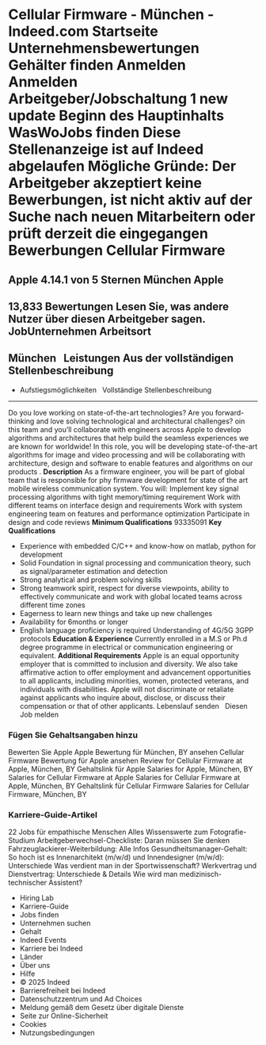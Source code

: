 Cellular Firmware - München - Indeed.com
Startseite
Unternehmensbewertungen
Gehälter finden
Anmelden
Anmelden
Arbeitgeber/Jobschaltung
1 new update
Beginn des Hauptinhalts
WasWoJobs finden
Diese Stellenanzeige ist auf Indeed abgelaufen
Mögliche Gründe: Der Arbeitgeber akzeptiert keine Bewerbungen, ist nicht aktiv auf der Suche nach neuen Mitarbeitern oder prüft derzeit die eingegangen Bewerbungen
Cellular Firmware
=================
Apple
4.14.1 von 5 Sternen
München
Apple
-----
13,833 Bewertungen
Lesen Sie, was andere Nutzer über diesen Arbeitgeber sagen.
JobUnternehmen
Arbeitsort
----------
München
&nbsp;
Leistungen Aus der vollständigen Stellenbeschreibung
----------------------------------------------------
* Aufstiegsmöglichkeiten
&nbsp;
Vollständige Stellenbeschreibung
--------------------------------
Do you love working on state-of-the-art technologies? Are you forward-thinking and love solving technological and architectural challenges? oin this team and you’ll collaborate with engineers across Apple to develop algorithms and architectures that help build the seamless experiences we are known for worldwide! In this role, you will be developing state-of-the-art algorithms for image and video processing and will be collaborating with architecture, design and software to enable features and algorithms on our products .
**Description**
As a firmware engineer, you will be part of global team that is responsible for phy firmware development for state of the art mobile wireless communication system. You will: Implement key signal processing algorithms with tight memory/timing requirement Work with different teams on interface design and requirements Work with system engineering team on features and performance optimization Participate in design and code reviews
**Minimum Qualifications**
93335091
**Key Qualifications**
* Experience with embedded C/C++ and know-how on matlab, python for development
* Solid Foundation in signal processing and communication theory, such as signal/parameter estimation and detection
* Strong analytical and problem solving skills
* Strong teamwork spirit, respect for diverse viewpoints, ability to effectively communicate and work with global located teams across different time zones
* Eagerness to learn new things and take up new challenges
* Availability for 6months or longer
* English language proficiency is required
Understanding of 4G/5G 3GPP protocols
**Education & Experience**
Currently enrolled in a M.S or Ph.d degree programme in electrical or communication engineering or equivalent.
**Additional Requirements**
Apple is an equal opportunity employer that is committed to inclusion and diversity. We also take affirmative action to offer employment and advancement opportunities to all applicants, including minorities, women, protected veterans, and individuals with disabilities. Apple will not discriminate or retaliate against applicants who inquire about, disclose, or discuss their compensation or that of other applicants.
Lebenslauf senden
&nbsp;
Diesen Job melden
### Fügen Sie Gehaltsangaben hinzu
Bewerten Sie Apple
Apple Bewertung für München, BY ansehen
Cellular Firmware Bewertung für Apple ansehen
Review for Cellular Firmware at Apple, München, BY
Gehaltslink für Apple
Salaries for Apple, München, BY
Salaries for Cellular Firmware at Apple
Salaries for Cellular Firmware at Apple, München, BY
Gehaltslink für Cellular Firmware
Salaries for Cellular Firmware, München, BY
### Karriere-Guide-Artikel
22 Jobs für empathische Menschen
Alles Wissenswerte zum Fotografie-Studium
Arbeitgeberwechsel-Checkliste: Daran müssen Sie denken
Fahrzeuglackierer-Weiterbildung: Alle Infos
Gesundheitsmanager-Gehalt: So hoch ist es
Innenarchitekt (m/w/d) und Innendesigner (m/w/d): Unterschiede
Was verdient man in der Sportwissenschaft?
Werkvertrag und Dienstvertrag: Unterschiede & Details
Wie wird man medizinisch-technischer Assistent?
* Hiring Lab
* Karriere-Guide
* Jobs finden
* Unternehmen suchen
* Gehalt
* Indeed Events
* Karriere bei Indeed
* Länder
* Über uns
* Hilfe
* © 2025 Indeed
* Barrierefreiheit bei Indeed
* Datenschutzzentrum und Ad Choices
* Meldung gemäß dem Gesetz über digitale Dienste
* Seite zur Online-Sicherheit
* Cookies
* Nutzungsbedingungen